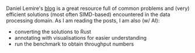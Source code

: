 Daniel Lemire's [blog](https://lemire.me/blog/) is a great resource full of common problems and (very) efficient solutions (most often SIMD-based) encountered in the data processing domain. 
As I am reading the posts, I am also (w/ AI): 

* converting the solutions to Rust
* annotating with visualisations for easier understanding
* run the benchmark to obtain throughput numbers
